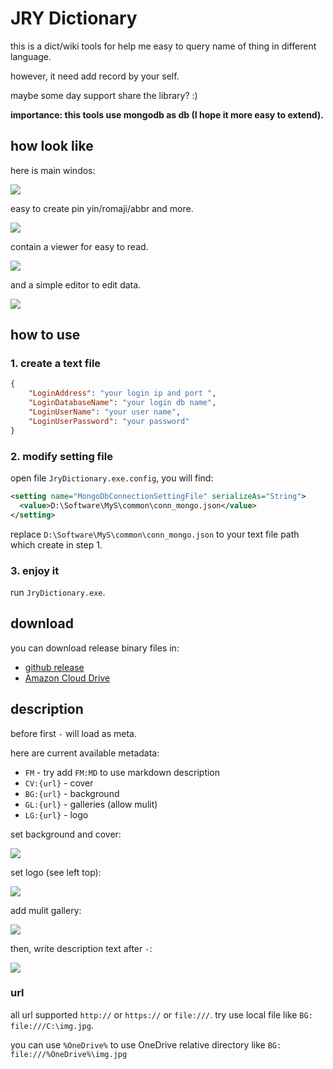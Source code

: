 # JRY Dictionary

this is a dict/wiki tools for help me easy to query name of thing in different language.

however, it need add record by your self.

maybe some day support share the library? :)

**importance: this tools use mongodb as db (I hope it more easy to extend).**

## how look like

here is main windos:

![](https://i.imgur.com/HEQ9w5V.png)

easy to create pin yin/romaji/abbr and more.

![](https://i.imgur.com/tlnEyCD.png)

contain a viewer for easy to read.

![](https://i.imgur.com/uiD8yBr.png)

and a simple editor to edit data.

![](https://i.imgur.com/UZyXRzP.png)

## how to use

### 1. create a text file

``` json
{
    "LoginAddress": "your login ip and port ",
    "LoginDatabaseName": "your login db name",
    "LoginUserName": "your user name",
    "LoginUserPassword": "your password"
}
```

### 2. modify setting file

open file `JryDictionary.exe.config`, you will find:

``` xml
<setting name="MongoDbConnectionSettingFile" serializeAs="String">
  <value>D:\Software\MyS\common\conn_mongo.json</value>
</setting>
```

replace `D:\Software\MyS\common\conn_mongo.json` to your text file path which create in step 1.

### 3. enjoy it

run `JryDictionary.exe`. 

## download

you can download release binary files in:

* [github release](https://github.com/Cologler/JRYDictionary/releases)
* [Amazon Cloud Drive](http://amzn.to/1s3GeGb)

## description

before first `-` will load as meta.

here are current available metadata:

* `FM` - try add `FM:MD` to use markdown description
* `CV:{url}` - cover
* `BG:{url}` - background
* `GL:{url}` - galleries (allow mulit)
* `LG:{url}` - logo

set background and cover:

![](https://i.imgur.com/f9pOtI9.png)

set logo (see left top):

![](https://i.imgur.com/l2T9TZ1.png)

add mulit gallery:

![](https://i.imgur.com/v6vAgX8.png)

then, write description text after `-`:

![](https://i.imgur.com/SdHbhUk.png)

### url

all url supported `http://` or `https://` or `file:///`.
try use local file like `BG: file:///C:\img.jpg`.

you can use `%OneDrive%` to use OneDrive relative directory like
`BG: file:///%OneDrive%\img.jpg`